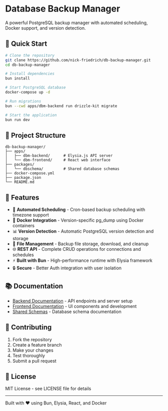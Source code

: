 # Database Backup Manager

A powerful PostgreSQL backup manager with automated scheduling, Docker support, and version detection.

## 🚀 Quick Start

```bash
# Clone the repository
git clone https://github.com/nick-friedrich/db-backup-manager.git
cd db-backup-manager

# Install dependencies
bun install

# Start PostgreSQL database
docker-compose up -d

# Run migrations
bun --cwd apps/dbm-backend run drizzle-kit migrate

# Start the application
bun run dev
```

## 📁 Project Structure

```
db-backup-manager/
├── apps/
│   ├── dbm-backend/      # Elysia.js API server
│   └── dbm-frontend/     # React web interface  
├── packages/
│   └── dbschema/         # Shared database schemas
├── docker-compose.yml
├── package.json
└── README.md
```

## 🔧 Features

- 🔄 **Automated Scheduling** - Cron-based backup scheduling with timezone support
- 🐳 **Docker Integration** - Version-specific pg_dump using Docker containers
- 📊 **Version Detection** - Automatic PostgreSQL version detection and storage
- 📁 **File Management** - Backup file storage, download, and cleanup
- 🌐 **REST API** - Complete CRUD operations for connections and schedules
- ⚡ **Built with Bun** - High-performance runtime with Elysia framework
- 🔒 **Secure** - Better Auth integration with user isolation

## 📚 Documentation

- [Backend Documentation](./apps/dbm-backend/README.md) - API endpoints and server setup
- [Frontend Documentation](./apps/dbm-frontend/README.md) - UI components and development
- [Shared Schemas](./packages/dbschema/README.md) - Database schema documentation

## 🤝 Contributing

1. Fork the repository
2. Create a feature branch
3. Make your changes
4. Test thoroughly
5. Submit a pull request

## 📝 License

MIT License - see LICENSE file for details

---

Built with ❤️ using Bun, Elysia, React, and Docker